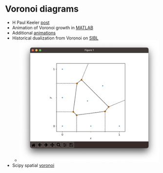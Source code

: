 # Voronoi diagrams

* H Paul Keeler [post](https://hpaulkeeler.com/voronoi-dirichlet-tessellations/)
* Animation of Voronoi growth in [MATLAB](https://commons.wikimedia.org/wiki/File:Voronoi_growth_euclidean.gif)
* Additional [animations](https://commons.wikimedia.org/wiki/User:Jahobr/Voronoi)
* Historical dualization from Voronoi on [SIBL](https://github.com/sandialabs/sibl/blob/master/geo/doc/plot_voronoi.py)
  * ![plot_voronoi.py.png](plot_voronoi.py.png)
* Scipy spatial [voronoi](https://docs.scipy.org/doc/scipy/reference/generated/scipy.spatial.Voronoi.html)